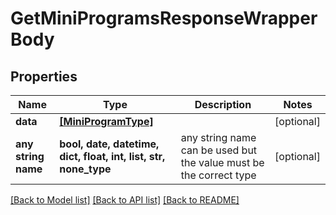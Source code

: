 # GetMiniProgramsResponseWrapperBody


## Properties
Name | Type | Description | Notes
------------ | ------------- | ------------- | -------------
**data** | [**[MiniProgramType]**](MiniProgramType.md) |  | [optional] 
**any string name** | **bool, date, datetime, dict, float, int, list, str, none_type** | any string name can be used but the value must be the correct type | [optional]

[[Back to Model list]](../README.md#documentation-for-models) [[Back to API list]](../README.md#documentation-for-api-endpoints) [[Back to README]](../README.md)


